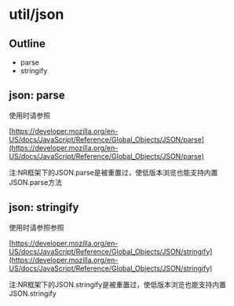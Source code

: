 util/json
======

Outline
------

- parse
- stringify


json: parse
------
使用时请参照 

[https://developer.mozilla.org/en-US/docs/JavaScript/Reference/Global_Objects/JSON/parse](https://developer.mozilla.org/en-US/docs/JavaScript/Reference/Global_Objects/JSON/parse)

注:NR框架下的JSON.parse是被重置过，使低版本浏览也能支持内置JSON.parse方法


json: stringify
------
使用时请参照参照 

[https://developer.mozilla.org/en-US/docs/JavaScript/Reference/Global_Objects/JSON/stringify](https://developer.mozilla.org/en-US/docs/JavaScript/Reference/Global_Objects/JSON/stringify)

注:NR框架下的JSON.stringify是被重置过，使低版本浏览也能支持内置JSON.stringify

